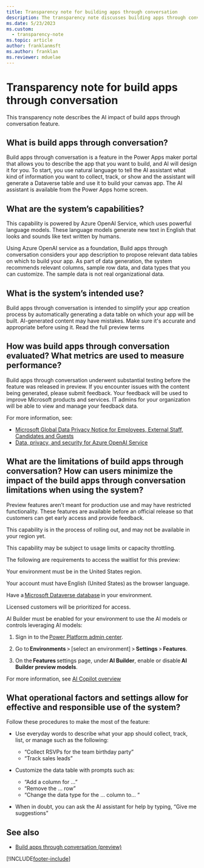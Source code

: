 ```yaml
---
title: Transparency note for building apps through conversation
description: The transparency note discusses building apps through conversation and the key considerations for making use of this technology responsibly.
ms.date: 5/23/2023
ms.custom: 
  - transparency-note
ms.topic: article
author: franklanmsft
ms.author: franklan
ms.reviewer: mduelae
---
```


# Transparency note for build apps through conversation

This transparency note describes the AI impact of build apps through conversation feature.

## What is build apps through conversation? 

Build apps through conversation is a feature in the Power Apps maker portal that allows you to describe the app that you want to build, and AI will design it for you. To start, you use natural language to tell the AI assistant what kind of information you want to collect, track, or show and the assistant will generate a Dataverse table and use it to build your canvas app.  The AI assistant is available from the Power Apps home screen. 
 
## What are the system’s capabilities? 

This capability is powered by Azure OpenAI Service, which uses powerful language models. These language models generate new text in English that looks and sounds like text written by humans.  

Using Azure OpenAI service as a foundation, Build apps through conversation considers your app description to propose relevant data tables on which to build your app. As part of data generation, the system recommends relevant columns, sample row data, and data types that you can customize. The sample data is not real organizational data.  

## What is the system’s intended use? 

Build apps through conversation is intended to simplify your app creation process by automatically generating a data table on which your app will be built. AI-generated content may have mistakes. Make sure it's accurate and appropriate before using it. Read the full preview terms 


## How was build apps through conversation evaluated? What metrics are used to measure performance? 

Build apps through conversation underwent substantial testing before the feature was released in preview.  If you encounter issues with the content being generated, please submit feedback.  Your feedback will be used to improve Microsoft products and services. IT admins for your organization will be able to view and manage your feedback data. 

For more information, see:
- [Microsoft Global Data Privacy Notice for Employees, External Staff, Candidates and Guests](https://go.microsoft.com/fwlink/?linkid=2182930) 
- [Data, privacy, and security for Azure OpenAI Service](/legal/cognitive-services/openai/data-privacy)

## What are the limitations of build apps through conversation? How can users minimize the impact of the build apps through conversation limitations when using the system? 

Preview features aren’t meant for production use and may have restricted functionality. These features are available before an official release so that customers can get early access and provide feedback. 

This capability is in the process of rolling out, and may not be available in your region yet. 

This capability may be subject to usage limits or capacity throttling. 

The following are requirements to access the waitlist for this preview: 

Your environment must be in the United States region. 

Your account must have English (United States) as the browser language. 

Have a [Microsoft Dataverse database](/power-platform/admin/create-database) in your environment. 

Licensed customers will be prioritized for access. 

AI Builder must be enabled for your environment to use the AI models or controls leveraging AI models: 

1. Sign in to the [Power Platform admin center](https://admin.powerplatform.microsoft.com/).

2. Go to **Environments** > [select an environment] > **Settings** > **Features**. 

3. On the **Features** settings page, under **AI Builder**, enable or disable **AI Builder preview models**. 

For more information, see [AI Copilot overview](../canvas-apps/ai-overview.md) 

## What operational factors and settings allow for effective and responsible use of the system? 

Follow these procedures to make the most of the feature: 

- Use everyday words to describe what your app should collect, track, list, or manage such as the following:
  - “Collect RSVPs for the team birthday party” 
  - “Track sales leads” 

- Customize the data table with prompts such as:
   - “Add a column for …” 
   - “Remove the … row” 
   - “Change the data type for the … column to… “ 

- When in doubt, you can ask the AI assistant for help by typing, “Give me suggestions”

## See also 
- [Build apps through conversation (preview)](../canvas-apps/ai-conversations-create-app.md)

 
[!INCLUDE[footer-include](../../includes/footer-banner.md)]

